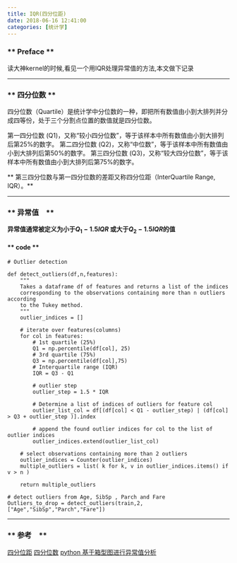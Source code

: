 ```yaml
---
title: IQR(四分位距)
date: 2018-06-16 12:41:00
categories: [统计学]
---
```

### ** Preface **

读大神kernel的时候,看见一个用IQR处理异常值的方法,本文做下记录

**********************

### ** 四分位数 **

四分位数（Quartile）是统计学中分位数的一种，即把所有数值由小到大排列并分成四等份，处于三个分割点位置的数值就是四分位数。

第一四分位数 (Q1)，又称“较小四分位数”，等于该样本中所有数值由小到大排列后第25%的数字。
第二四分位数 (Q2)，又称“中位数”，等于该样本中所有数值由小到大排列后第50%的数字。
第三四分位数 (Q3)，又称“较大四分位数”，等于该样本中所有数值由小到大排列后第75%的数字。

** 第三四分位数与第一四分位数的差距又称四分位距（InterQuartile Range, IQR）。**

*********************

### ** 异常值　**

**异常值通常被定义为小于$Q_1 - 1.5IQR$ 或大于$Q_2 - 1.5IQR$的值**

#### ** code **

```regexp
# Outlier detection 

def detect_outliers(df,n,features):
    """
    Takes a dataframe df of features and returns a list of the indices
    corresponding to the observations containing more than n outliers according
    to the Tukey method.
    """
    outlier_indices = []
    
    # iterate over features(columns)
    for col in features:
        # 1st quartile (25%)
        Q1 = np.percentile(df[col], 25)
        # 3rd quartile (75%)
        Q3 = np.percentile(df[col],75)
        # Interquartile range (IQR)
        IQR = Q3 - Q1
        
        # outlier step
        outlier_step = 1.5 * IQR
        
        # Determine a list of indices of outliers for feature col
        outlier_list_col = df[(df[col] < Q1 - outlier_step) | (df[col] > Q3 + outlier_step )].index
        
        # append the found outlier indices for col to the list of outlier indices 
        outlier_indices.extend(outlier_list_col)
        
    # select observations containing more than 2 outliers
    outlier_indices = Counter(outlier_indices)        
    multiple_outliers = list( k for k, v in outlier_indices.items() if v > n )
    
    return multiple_outliers   

# detect outliers from Age, SibSp , Parch and Fare
Outliers_to_drop = detect_outliers(train,2,["Age","SibSp","Parch","Fare"])
```

**********************

### ** 参考　**

[四分位距](https://zh.wikipedia.org/wiki/%E5%9B%9B%E5%88%86%E4%BD%8D%E8%B7%9D)
[四分位数](https://zh.wikipedia.org/wiki/%E5%9B%9B%E5%88%86%E4%BD%8D%E6%95%B0)
[python 基于箱型图进行异常值分析](https://blog.csdn.net/u011489887/article/details/78973856)

